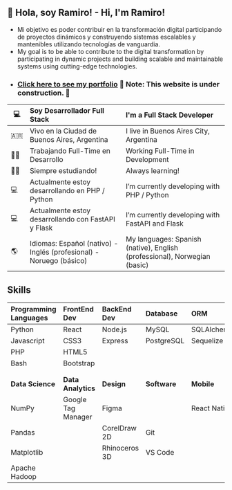 ## :bearded_person: Hola, soy Ramiro! - Hi, I'm Ramiro!
- Mi objetivo es poder contribuir en la transformación digital participando de
proyectos dinámicos y construyendo sistemas escalables y mantenibles
utilizando tecnologías de vanguardia.
- My goal is to be able to contribute to the digital transformation by participating in dynamic projects and building scalable and maintainable systems using cutting-edge technologies.
- ### <a href="https://nuevo-rama.github.io/nuevo-rama-v1.2/" target="_blank">Click here to see my portfolio</a> :construction: Note: This website is under construction. :construction:

|:computer:|Soy Desarrollador Full Stack|I'm a Full Stack Developer|
|---|:---|:---|
|:argentina:|Vivo en la Ciudad de Buenos Aires, Argentina|I live in Buenos Aires City, Argentina|
|:man_technologist:|Trabajando Full-Time en Desarrollo|Working Full-Time in Development|
|:man_student:|Siempre estudiando!|Always learning!|
|:computer:|Actualmente estoy desarrollando en PHP / Python|I’m currently developing with PHP / Python|
|:computer:|Actualmente estoy desarrollando con FastAPI y Flask|I’m currently developing with FastAPI and Flask|
|:earth_americas:|Idiomas: Español (nativo) - Inglés (profesional) - Noruego (básico)|My languages: Spanish (native), English (professional), Norwegian (basic)|

## Skills

|Programming Languages|FrontEnd Dev|BackEnd Dev|Database|ORM|DevOps|Framework|
|:---|:---|:---|:---|:---|:---|:---|
|Python|React|Node.js|MySQL|SQLAlchemy|AWS|Django|
|Javascript|CSS3|Express|PostgreSQL|Sequelize|Docker|Flask|
|PHP|HTML5||||Bash|FastAPI|
|Bash|Bootstrap|||||Express|
||||||||
||||||||
|**Data Science**|**Data Analytics**|**Design**|**Software**|**Mobile**|**Testing**|**API Tools**|
|NumPy|Google Tag Manager|Figma||React Native|PyTest|Swagger|
|Pandas||CorelDraw 2D|Git||Newman|OpenAPI|
|Matplotlib||Rhinoceros 3D|VS Code|||Postman|
|Apache Hadoop||||||







